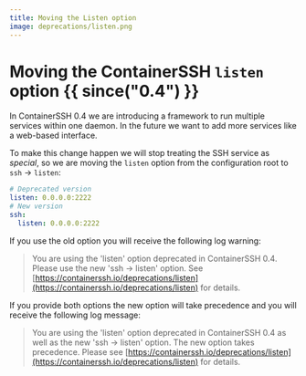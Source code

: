 ```yaml
---
title: Moving the Listen option
image: deprecations/listen.png
---
```


# Moving the ContainerSSH `listen` option {{ since("0.4") }}

In ContainerSSH 0.4 we are introducing a framework to run multiple services within one daemon. In the future we want to add more services like a web-based interface.

To make this change happen we will stop treating the SSH service as *special*, so we are moving the `listen` option from the configuration root to `ssh` &rarr; `listen`:

```yaml
# Deprecated version
listen: 0.0.0.0:2222
# New version
ssh:
  listen: 0.0.0.0:2222
```

If you use the old option you will receive the following log warning:

> You are using the 'listen' option deprecated in ContainerSSH 0.4. Please use the new 'ssh -> listen' option. See [https://containerssh.io/deprecations/listen](https://containerssh.io/deprecations/listen) for details.

If you provide both options the new option will take precedence and you will receive the following log message:

> You are using the 'listen' option deprecated in ContainerSSH 0.4 as well as the new 'ssh -> listen' option. The new option takes precedence. Please see [https://containerssh.io/deprecations/listen](https://containerssh.io/deprecations/listen) for details.
